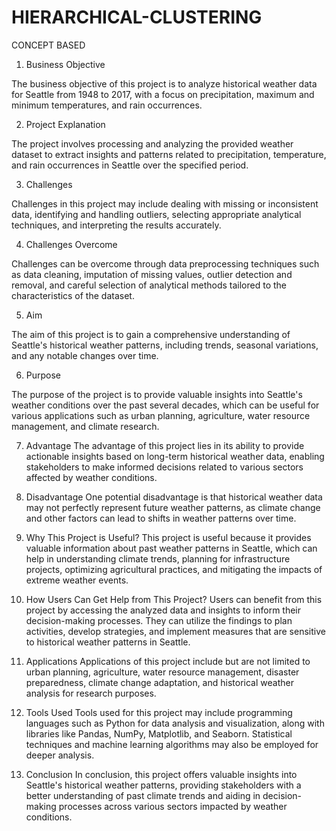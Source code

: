 # HIERARCHICAL-CLUSTERING
CONCEPT BASED
1.	Business Objective

 The business objective of this project is to analyze historical weather data for Seattle from 1948 to 2017, with a focus on precipitation, maximum and minimum temperatures, and rain occurrences. 

2.	Project Explanation

The project involves processing and analyzing the provided weather dataset to extract insights and patterns related to precipitation, temperature, and rain occurrences in Seattle over the specified period.

3.	Challenges

Challenges in this project may include dealing with missing or inconsistent data, identifying and handling outliers, selecting appropriate analytical techniques, and interpreting the results accurately.

4.	Challenges Overcome

 Challenges can be overcome through data preprocessing techniques such as data cleaning, imputation of missing values, outlier detection and removal, and careful selection of analytical methods tailored to the characteristics of the dataset.

5.	Aim

 The aim of this project is to gain a comprehensive understanding of Seattle's historical weather patterns, including trends, seasonal variations, and any notable changes over time.

6.	Purpose

The purpose of the project is to provide valuable insights into Seattle's weather conditions over the past several decades, which can be useful for various applications such as urban planning, agriculture, water resource management, and climate research.

7.	Advantage
 The advantage of this project lies in its ability to provide actionable insights based on long-term historical weather data, enabling stakeholders to make informed decisions related to various sectors affected by weather conditions.

8.	Disadvantage
 One potential disadvantage is that historical weather data may not perfectly represent future weather patterns, as climate change and other factors can lead to shifts in weather patterns over time.

9.	Why This Project is Useful?
 This project is useful because it provides valuable information about past weather patterns in Seattle, which can help in understanding climate trends, planning for infrastructure projects, optimizing agricultural practices, and mitigating the impacts of extreme weather events.

10.	How Users Can Get Help from This Project?
 Users can benefit from this project by accessing the analyzed data and insights to inform their decision-making processes. They can utilize the findings to plan activities, develop strategies, and implement measures that are sensitive to historical weather patterns in Seattle.

11.	Applications
 Applications of this project include but are not limited to urban planning, agriculture, water resource management, disaster preparedness, climate change adaptation, and historical weather analysis for research purposes.

12.	Tools Used
 Tools used for this project may include programming languages such as Python  for data analysis and visualization, along with libraries like Pandas, NumPy, Matplotlib, and Seaborn. Statistical techniques and machine learning algorithms may also be employed for deeper analysis.

13.	Conclusion
In conclusion, this project offers valuable insights into Seattle's historical weather patterns, providing stakeholders with a better understanding of past climate trends and aiding in decision-making processes across various sectors impacted by weather conditions.
